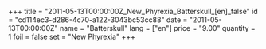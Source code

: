 +++
title = "2011-05-13T00:00:00Z_New_Phyrexia_Batterskull_[en]_false"
id = "cd114ec3-d286-4c70-a122-3043bc53cc88"
date = "2011-05-13T00:00:00Z"
name = "Batterskull"
lang = ["en"]
price = "9.00"
quantity = 1
foil = false
set = "New Phyrexia"
+++
